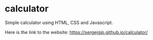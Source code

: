 # calculator
Simple calculator using HTML, CSS and Javascript.

Here is the link to the website: https://sergejgjp.github.io/calculator/ 
